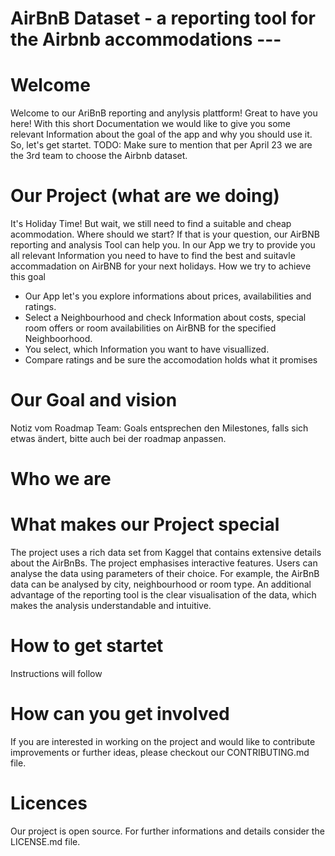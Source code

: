 # AirBnB Dataset - a reporting tool for the Airbnb accommodations ---
# Welcome
Welcome to our AriBnB reporting and anylysis plattform! Great to have you here!
With this short Documentation we would like to give you some relevant Information about the goal of the app and why you should use it. So, let's get startet.
TODO: Make sure to mention that per April 23 we are the 3rd team to choose the Airbnb dataset.

# Our Project (what are we doing)
It's Holiday Time! But wait, we still need to find a suitable and cheap acommodation. Where should we start?
If that is your question, our AirBNB reporting and analysis Tool can help you. 
In our App we try to provide you all relevant Information you need to have to find the best and suitavle accommadation on AirBNB for your next holidays.
How we try to achieve this goal
- Our App let's you explore informations about prices, availabilities and ratings.
- Select a Neighbourhood and check Information about costs, special room offers or room availabilities on AirBNB for the specified Neighboorhood.  
- You select, which Information you want to have visuallized.
- Compare ratings and be sure the accomodation holds what it promises
# Our Goal and vision
Notiz vom Roadmap Team: Goals entsprechen den Milestones, falls sich etwas ändert, bitte auch bei der roadmap anpassen.

# Who we are

# What makes our Project special 
The project uses a rich data set from Kaggel that contains extensive details about the AirBnBs. 
The project emphasises interactive features. Users can analyse the data using parameters of their choice. For example, the AirBnB data can be analysed by city, neighbourhood or room type.
An additional advantage of the reporting tool is the clear visualisation of the data, which makes the analysis understandable and intuitive.

# How to get startet

Instructions will follow

# How can you get involved

If you are interested in working on the project and would like to contribute improvements or further ideas, please checkout our 
CONTRIBUTING.md file. 

# Licences
Our project is open source. For further informations and details consider the  LICENSE.md file.


